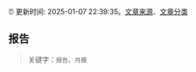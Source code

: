 :alarm_clock: 更新时间: 2025-01-07 22:39:35。[文章来源](/README.md)、[文章分类](/TAGS.md)

## 报告


> 关键字：`报告`、`月报`



